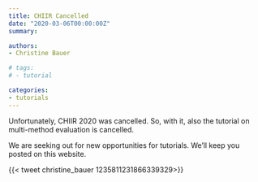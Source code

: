 ```yaml
---
title: CHIIR Cancelled 
date: "2020-03-06T00:00:00Z"
summary:

authors:
- Christine Bauer 

# tags:
# - tutorial

categories:
- tutorials
---
```


Unfortunately, CHIIR 2020 was cancelled. So, with it, also the tutorial on multi-method evaluation is cancelled.

We are seeking out for new opportunities for tutorials. We’ll keep you posted on this website.

{{< tweet christine_bauer 1235811231866339329>}}

